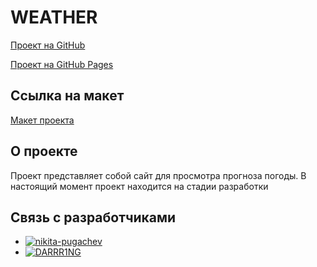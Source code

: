 # WEATHER
[Проект на GitHub](https://github.com/nikita-pugachev/weather.git)

[Проект на GitHub Pages](https://nikita-pugachev.github.io/weather/)

## Ссылка на макет
[Макет проекта](https://www.figma.com/design/2Np86yN60iuCjdAAFQu3jA/%D0%A1%D0%B0%D0%B9%D1%82-%D0%BF%D0%BE%D0%B3%D0%BE%D0%B4%D1%8B?node-id=0-1&t=xdnlI7clFslejW3i-1)

## О проекте
Проект представляет собой сайт для просмотра прогноза погоды. В настоящий момент проект находится на стадии разработки

## Связь с разработчиками
* [![nikita-pugachev](https://img.shields.io/badge/-Telegram-2CA5E0?style=for-the-badge&logo=telegram&logoColor=white)](https://t.me/RUSSS1NG)
* [![DARRR1NG](https://img.shields.io/badge/-Telegram-2CA5E0?style=for-the-badge&logo=telegram&logoColor=white)](https://t.me/DashaPeachas)